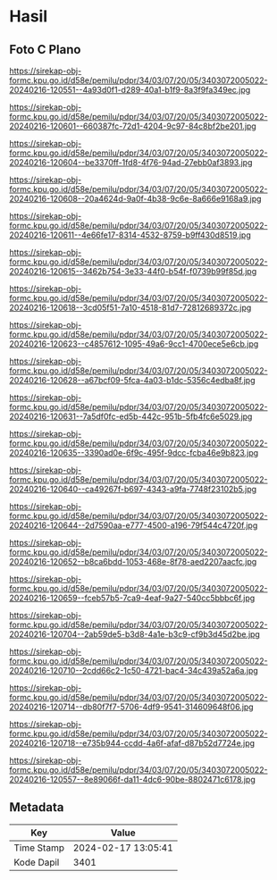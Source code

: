 # Hasil

## Foto C Plano

https://sirekap-obj-formc.kpu.go.id/d58e/pemilu/pdpr/34/03/07/20/05/3403072005022-20240216-120551--4a93d0f1-d289-40a1-b1f9-8a3f9fa349ec.jpg

https://sirekap-obj-formc.kpu.go.id/d58e/pemilu/pdpr/34/03/07/20/05/3403072005022-20240216-120601--660387fc-72d1-4204-9c97-84c8bf2be201.jpg

https://sirekap-obj-formc.kpu.go.id/d58e/pemilu/pdpr/34/03/07/20/05/3403072005022-20240216-120604--be3370ff-1fd8-4f76-94ad-27ebb0af3893.jpg

https://sirekap-obj-formc.kpu.go.id/d58e/pemilu/pdpr/34/03/07/20/05/3403072005022-20240216-120608--20a4624d-9a0f-4b38-9c6e-8a666e9168a9.jpg

https://sirekap-obj-formc.kpu.go.id/d58e/pemilu/pdpr/34/03/07/20/05/3403072005022-20240216-120611--4e66fe17-8314-4532-8759-b9ff430d8519.jpg

https://sirekap-obj-formc.kpu.go.id/d58e/pemilu/pdpr/34/03/07/20/05/3403072005022-20240216-120615--3462b754-3e33-44f0-b54f-f0739b99f85d.jpg

https://sirekap-obj-formc.kpu.go.id/d58e/pemilu/pdpr/34/03/07/20/05/3403072005022-20240216-120618--3cd05f51-7a10-4518-81d7-72812689372c.jpg

https://sirekap-obj-formc.kpu.go.id/d58e/pemilu/pdpr/34/03/07/20/05/3403072005022-20240216-120623--c4857612-1095-49a6-9cc1-4700ece5e6cb.jpg

https://sirekap-obj-formc.kpu.go.id/d58e/pemilu/pdpr/34/03/07/20/05/3403072005022-20240216-120628--a67bcf09-5fca-4a03-b1dc-5356c4edba8f.jpg

https://sirekap-obj-formc.kpu.go.id/d58e/pemilu/pdpr/34/03/07/20/05/3403072005022-20240216-120631--7a5df0fc-ed5b-442c-951b-5fb4fc6e5029.jpg

https://sirekap-obj-formc.kpu.go.id/d58e/pemilu/pdpr/34/03/07/20/05/3403072005022-20240216-120635--3390ad0e-6f9c-495f-9dcc-fcba46e9b823.jpg

https://sirekap-obj-formc.kpu.go.id/d58e/pemilu/pdpr/34/03/07/20/05/3403072005022-20240216-120640--ca49267f-b697-4343-a9fa-7748f23102b5.jpg

https://sirekap-obj-formc.kpu.go.id/d58e/pemilu/pdpr/34/03/07/20/05/3403072005022-20240216-120644--2d7590aa-e777-4500-a196-79f544c4720f.jpg

https://sirekap-obj-formc.kpu.go.id/d58e/pemilu/pdpr/34/03/07/20/05/3403072005022-20240216-120652--b8ca6bdd-1053-468e-8f78-aed2207aacfc.jpg

https://sirekap-obj-formc.kpu.go.id/d58e/pemilu/pdpr/34/03/07/20/05/3403072005022-20240216-120659--fceb57b5-7ca9-4eaf-9a27-540cc5bbbc6f.jpg

https://sirekap-obj-formc.kpu.go.id/d58e/pemilu/pdpr/34/03/07/20/05/3403072005022-20240216-120704--2ab59de5-b3d8-4a1e-b3c9-cf9b3d45d2be.jpg

https://sirekap-obj-formc.kpu.go.id/d58e/pemilu/pdpr/34/03/07/20/05/3403072005022-20240216-120710--2cdd66c2-1c50-4721-bac4-34c439a52a6a.jpg

https://sirekap-obj-formc.kpu.go.id/d58e/pemilu/pdpr/34/03/07/20/05/3403072005022-20240216-120714--db80f7f7-5706-4df9-9541-314609648f06.jpg

https://sirekap-obj-formc.kpu.go.id/d58e/pemilu/pdpr/34/03/07/20/05/3403072005022-20240216-120718--e735b944-ccdd-4a6f-afaf-d87b52d7724e.jpg

https://sirekap-obj-formc.kpu.go.id/d58e/pemilu/pdpr/34/03/07/20/05/3403072005022-20240216-120557--8e89066f-da11-4dc6-90be-8802471c6178.jpg


## Metadata

| Key        | Value               |
| ---------- | ------------------- |
| Time Stamp | 2024-02-17 13:05:41 |
| Kode Dapil | 3401                |



